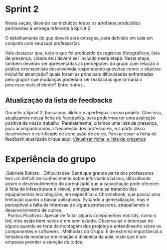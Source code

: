 # Sprint 2

Nesta seção, deverão ser incluídos todos os artefatos produzidos pertinentes à entrega referente à Sprint 2.

O detalhamento do que deverá será entregue, será definido em sala em conjunto com seu(sua) professor(a).

Vale destacar que, tudo o que foi produzido de registros (fotográficos, lista de presença, vídeos etc) deverá ser incluído nesta etapa. Nesta etapa, também deverão ser apresentadas as percepções do grupo com relação à prática extensionista desenvolvida respondendo questões como: o objetivo inicial foi alcançado? quais foram as principais dificuldades enfrentadas pelo grupo? que mudanças poderiam ser realizadas que tornaria o processo mais eficiente? Entre outras...

## Atualização da lista de feedbacks

Durante a Sprint 2, buscamos alinhar e aperfeiçoar nosso projeto. Com isso, atualizamos nossa ficha de feedbacks, para podermos ter uma avaliação positiva de nosso trabalho. Paralelamente, criamos uma lista de presença, para acompanharmos a frequência dos professores, e a partir disso desenvolver o certificado de conclusão do curso. 
Para acessar a ficha de feedback atualizada clique aqui: [Visualizar ficha, e lista de presença](https://www.canva.com/design/DAGFxlVbnVY/LfKAyQ11fQNpb2gnHzJDZg/edit?utm_content=DAGFxlVbnVY&utm_campaign=designshare&utm_medium=link2&utm_source=sharebutton)


# Experiência do grupo

  .Gabriela Batista: 
    . Dificuldades:       Senti que grande parte dos professores tem um deficit de conhecimento sobre informatica básica, dificultando assim o desenvolvimento do aprentizado que a capacitação pode oferecer. 
                          A falta de infaestrutura é visível, principalmente se tratando dos equipamentos tecnologicos, em especifíco o Chromebook, que possui uma limitação quanto a baixar aplicativos. 
                          Evitando a generalização, mas é perceptivel a falta de interesse de alguns professores, atrapalhando o desenvolvimento de outros.    
    . Pontos Positivos:   Apesar de faltar alguns componentes nos kits, como o led, eles estão bem novos e em bom estado. 
                          Observa-se o interesse de alguns quando se trata de montagem dos projetos e entendimento sobre os componentes e softweres. 
    .Melhorias do Grupo:  É de extrema importância a tentativa da mudança em relação a dinâmica da aula, visto que é um empasse prender a atenção de todos.   
